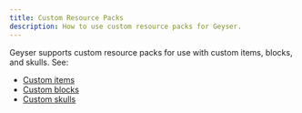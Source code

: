 ```yaml
---
title: Custom Resource Packs
description: How to use custom resource packs for Geyser.
---
```


Geyser supports custom resource packs for use with custom items, blocks, and skulls. See:
- [Custom items](/geyser/custom-items)
- [Custom blocks](/geyser/custom-blocks)
- [Custom skulls](/geyser/custom-skulls)